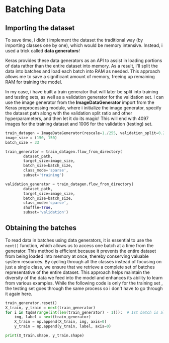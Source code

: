 # Batching Data 

## Importing the dataset 

To save time, i didn't implement the dataset the traditional way (by importing classes one by one), which would be memory intensive. Instead, i used a trick called **data generators**!  

Keras provides these data generators as an API to assist in loading portions of data rather than the entire dataset into memory. As a result, I'll split the data into batches and load each batch into RAM as needed. This approach allows me to save a significant amount of memory, freeing up remaining RAM for training the model. 

In my case, i have built a train generator that will later be split into training and testing sets, as well as a validation generator for the validation set. I can use the image generator from the **ImageDataGenerator** import from the Keras preprocessing module, where i initialize the image generator, specify the dataset path along with the validation split ratio and other hyperparameters, and then let it do its magic! This will end with 4097 images for the training dataset and 1006 for the validation (testing) set. 


```python
train_datagen = ImageDataGenerator(rescale=1./255, validation_split=0.2)
image_size = (150, 150)
batch_size = 33

train_generator = train_datagen.flow_from_directory(
        dataset_path,
        target_size=image_size,
        batch_size=batch_size,
        class_mode='sparse',
        subset='training')

validation_generator = train_datagen.flow_from_directory(
        dataset_path,
        target_size=image_size,
        batch_size=batch_size,
        class_mode='sparse', 
        shuffle=True,
        subset='validation')
```

## Obtaining the batches 

To read data in batches using data generators, it is essential to use the `next()` function, which allows us to access one batch at a time from the generator. This method is efficient because it prevents the entire dataset from being loaded into memory at once, thereby conserving valuable system resources. By cycling through all the classes instead of focusing on just a single class, we ensure that we retrieve a complete set of batches representative of the entire dataset. This approach helps maintain the diversity of the data we feed into the model and enhances its ability to learn from various examples. While the following code is only for the training set , the testing set goes through the same process so i don't have to go through it again here. 

```python
train_generator.reset()
X_train, y_train = next(train_generator)
for i in tqdm(range(int(len(train_generator) - 1))):  # 1st batch is already fetched before the for loop.
    img, label = next(train_generator)
    X_train = np.append(X_train, img, axis=0)
    y_train = np.append(y_train, label, axis=0)

print(X_train.shape, y_train.shape)
```
